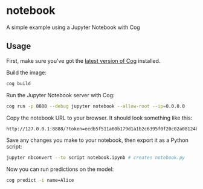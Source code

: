 # notebook

A simple example using a Jupyter Notebook with Cog

## Usage

First, make sure you've got the [latest version of Cog](https://github.com/replicate/cog#install) installed.

Build the image:

```sh
cog build
```

Run the Jupyter Notebook server with Cog:

```sh
cog run -p 8888 --debug jupyter notebook --allow-root --ip=0.0.0.0
```

Copy the notebook URL to your browser. It should look something like this:

```sh
http://127.0.0.1:8888/?token=eedb5f511a60b179d1a1b2c6395f0f20c02a08124bae6896
```

Save any changes you make to your notebook, then export it as a Python script:

```sh
jupyter nbconvert --to script notebook.ipynb # creates notebook.py
```

Now you can run predictions on the model:

```sh
cog predict -i name=Alice
```
